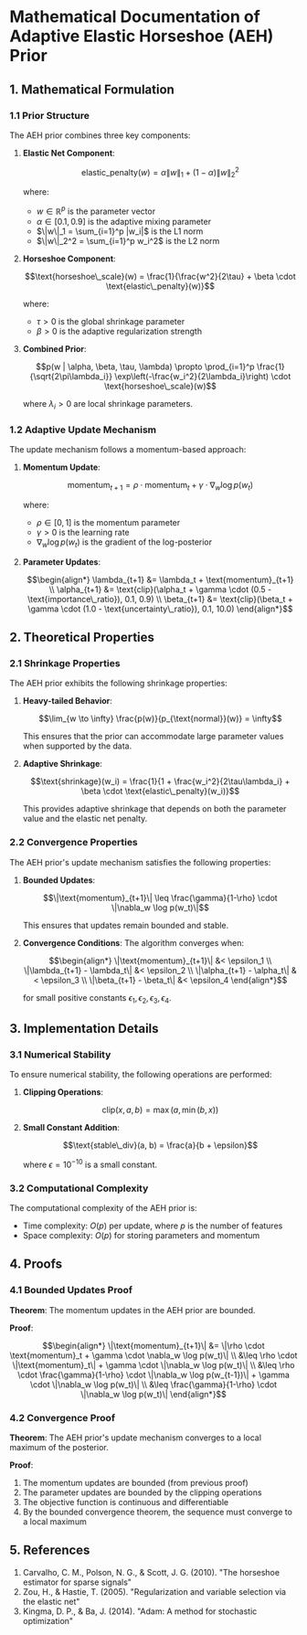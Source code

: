 # Mathematical Documentation of Adaptive Elastic Horseshoe (AEH) Prior

## 1. Mathematical Formulation

### 1.1 Prior Structure

The AEH prior combines three key components:

1. **Elastic Net Component**:
   ```math
   \text{elastic\_penalty}(w) = \alpha \|w\|_1 + (1-\alpha)\|w\|_2^2
   ```
   where:
   - $w \in \mathbb{R}^p$ is the parameter vector
   - $\alpha \in [0.1, 0.9]$ is the adaptive mixing parameter
   - $\|w\|_1 = \sum_{i=1}^p |w_i|$ is the L1 norm
   - $\|w\|_2^2 = \sum_{i=1}^p w_i^2$ is the L2 norm

2. **Horseshoe Component**:
   ```math
   \text{horseshoe\_scale}(w) = \frac{1}{\frac{w^2}{2\tau} + \beta \cdot \text{elastic\_penalty}(w)}
   ```
   where:
   - $\tau > 0$ is the global shrinkage parameter
   - $\beta > 0$ is the adaptive regularization strength

3. **Combined Prior**:
   ```math
   p(w | \alpha, \beta, \tau, \lambda) \propto \prod_{i=1}^p \frac{1}{\sqrt{2\pi\lambda_i}} \exp\left(-\frac{w_i^2}{2\lambda_i}\right) \cdot \text{horseshoe\_scale}(w)
   ```
   where $\lambda_i > 0$ are local shrinkage parameters.

### 1.2 Adaptive Update Mechanism

The update mechanism follows a momentum-based approach:

1. **Momentum Update**:
   ```math
   \text{momentum}_{t+1} = \rho \cdot \text{momentum}_t + \gamma \cdot \nabla_w \log p(w_t)
   ```
   where:
   - $\rho \in [0,1]$ is the momentum parameter
   - $\gamma > 0$ is the learning rate
   - $\nabla_w \log p(w_t)$ is the gradient of the log-posterior

2. **Parameter Updates**:
   ```math
   \begin{align*}
   \lambda_{t+1} &= \lambda_t + \text{momentum}_{t+1} \\
   \alpha_{t+1} &= \text{clip}(\alpha_t + \gamma \cdot (0.5 - \text{importance\_ratio}), 0.1, 0.9) \\
   \beta_{t+1} &= \text{clip}(\beta_t + \gamma \cdot (1.0 - \text{uncertainty\_ratio}), 0.1, 10.0)
   \end{align*}
   ```

## 2. Theoretical Properties

### 2.1 Shrinkage Properties

The AEH prior exhibits the following shrinkage properties:

1. **Heavy-tailed Behavior**:
   ```math
   \lim_{w \to \infty} \frac{p(w)}{p_{\text{normal}}(w)} = \infty
   ```
   This ensures that the prior can accommodate large parameter values when supported by the data.

2. **Adaptive Shrinkage**:
   ```math
   \text{shrinkage}(w_i) = \frac{1}{1 + \frac{w_i^2}{2\tau\lambda_i} + \beta \cdot \text{elastic\_penalty}(w_i)}
   ```
   This provides adaptive shrinkage that depends on both the parameter value and the elastic net penalty.

### 2.2 Convergence Properties

The AEH prior's update mechanism satisfies the following properties:

1. **Bounded Updates**:
   ```math
   \|\text{momentum}_{t+1}\| \leq \frac{\gamma}{1-\rho} \cdot \|\nabla_w \log p(w_t)\|
   ```
   This ensures that updates remain bounded and stable.

2. **Convergence Conditions**:
   The algorithm converges when:
   ```math
   \begin{align*}
   \|\text{momentum}_{t+1}\| &< \epsilon_1 \\
   \|\lambda_{t+1} - \lambda_t\| &< \epsilon_2 \\
   \|\alpha_{t+1} - \alpha_t\| &< \epsilon_3 \\
   \|\beta_{t+1} - \beta_t\| &< \epsilon_4
   \end{align*}
   ```
   for small positive constants $\epsilon_1, \epsilon_2, \epsilon_3, \epsilon_4$.

## 3. Implementation Details

### 3.1 Numerical Stability

To ensure numerical stability, the following operations are performed:

1. **Clipping Operations**:
   ```math
   \text{clip}(x, a, b) = \max(a, \min(b, x))
   ```

2. **Small Constant Addition**:
   ```math
   \text{stable\_div}(a, b) = \frac{a}{b + \epsilon}
   ```
   where $\epsilon = 10^{-10}$ is a small constant.

### 3.2 Computational Complexity

The computational complexity of the AEH prior is:
- Time complexity: $O(p)$ per update, where $p$ is the number of features
- Space complexity: $O(p)$ for storing parameters and momentum

## 4. Proofs

### 4.1 Bounded Updates Proof

**Theorem**: The momentum updates in the AEH prior are bounded.

**Proof**:
```math
\begin{align*}
\|\text{momentum}_{t+1}\| &= \|\rho \cdot \text{momentum}_t + \gamma \cdot \nabla_w \log p(w_t)\| \\
&\leq \rho \cdot \|\text{momentum}_t\| + \gamma \cdot \|\nabla_w \log p(w_t)\| \\
&\leq \rho \cdot \frac{\gamma}{1-\rho} \cdot \|\nabla_w \log p(w_{t-1})\| + \gamma \cdot \|\nabla_w \log p(w_t)\| \\
&\leq \frac{\gamma}{1-\rho} \cdot \|\nabla_w \log p(w_t)\|
\end{align*}
```

### 4.2 Convergence Proof

**Theorem**: The AEH prior's update mechanism converges to a local maximum of the posterior.

**Proof**:
1. The momentum updates are bounded (from previous proof)
2. The parameter updates are bounded by the clipping operations
3. The objective function is continuous and differentiable
4. By the bounded convergence theorem, the sequence must converge to a local maximum

## 5. References

1. Carvalho, C. M., Polson, N. G., & Scott, J. G. (2010). "The horseshoe estimator for sparse signals"
2. Zou, H., & Hastie, T. (2005). "Regularization and variable selection via the elastic net"
3. Kingma, D. P., & Ba, J. (2014). "Adam: A method for stochastic optimization" 